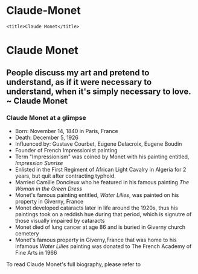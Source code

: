 # Claude-Monet
<!DOCTYPE html>
<html>
  <head>
 
<link rel="stylesheet" href="base.css">

    <title>Claude Monet</title>
  </head>
  <body>
  <h1>Claude Monet</h1>
  <h2>People discuss my art and pretend to understand, as if it were necessary to understand, when it's simply necessary to love. ~ Claude Monet</h2>
  <p> 
  
  
  </p>
  <div>
  <h3>Claude Monet at a glimpse</h3>
  <ul>
  <li>Born: November 14, 1840 in Paris, France</li>
  <li>Death: December 5, 1926</li>
  <li>Influenced by: Gustave Courbet, Eugene Delacroix, Eugene Boudin</li>
  <li>Founder of French Impressionist painting</li>
  <li>Term "Impressionism" was coined by Monet with his painting entitled, <i>Impression Sunrise</i></li>
  <li>Enlisted in the First Regiment of African Light Cavalry in Algeria for 2 years, but quit after contracting typhoid.</li>
  <li>Married Camille Doncieux who he featured in his famous painting <i>The Woman in the Green Dress</i></li>
  <li>Monet's famous painting entitled, <i>Water Lilies</i>, was painted on his property in Giverny, France </li>
  <li>Monet developed cataracts later in life around the 1920s, thus his paintings took on a reddish hue during that period, which is signutre of those visually impaired by cataracts</li>
  <li>Monet died of lung cancer at age 86 and is buried in Giverny church cemetery</li>
  <li>Monet's famous property in Giverny,France that was home to his infamous <i>Water Lilies</i> painting was donated to The French Academy of Fine Arts in 1966</li>
  </ul>
  <p>To read Claude Monet's full biography, please refer to </p>
  </div>
  
  
  
  
  </body>

</html>
